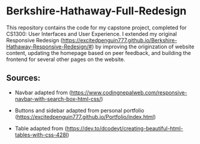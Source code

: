 # Berkshire-Hathaway-Full-Redesign

This repository contains the code for my capstone project, completed for CS1300: User Interfaces and User Experience. I extended my original Responsive Redesign (https://excitedpenguin777.github.io/Berkshire-Hathaway-Responsive-Redesign/#) by improving the originzation of website content, updating the homepage based on peer feedback, and building the frontend for several other pages on the website.

## Sources:

- Navbar adapted from (https://www.codingnepalweb.com/responsive-navbar-with-search-box-html-css/)

- Buttons and sidebar adapted from personal portfolio (https://excitedpenguin777.github.io/Portfolio/index.html)

- Table adapted from  (https://dev.to/dcodeyt/creating-beautiful-html-tables-with-css-428l)